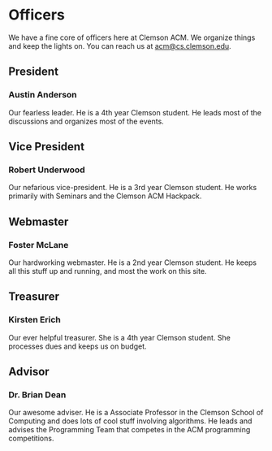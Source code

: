 Officers
====================

We have a fine core of officers here at Clemson ACM.
We organize things and keep the lights on.
You can reach us at <acm@cs.clemson.edu>.

President
--------------------

### Austin Anderson

Our fearless leader.
He is a 4th year Clemson student.
He leads most of the discussions and organizes most of the events.

Vice President
--------------------

### Robert Underwood

Our nefarious vice-president.
He is a 3rd year Clemson student.
He works primarily with Seminars and the Clemson ACM Hackpack.


Webmaster
--------------------

### Foster McLane

Our hardworking webmaster.
He is a 2nd year Clemson student.
He keeps all this stuff up and running, and most the work on this site.

Treasurer
--------------------

### Kirsten Erich

Our ever helpful treasurer.
She is a 4th year Clemson student.
She processes dues and keeps us on budget.

Advisor
--------------------

### Dr. Brian Dean

Our awesome adviser.
He is a Associate Professor in the Clemson School of Computing and does lots of cool stuff involving algorithms.
He leads and advises the Programming Team that competes in the ACM programming competitions.
